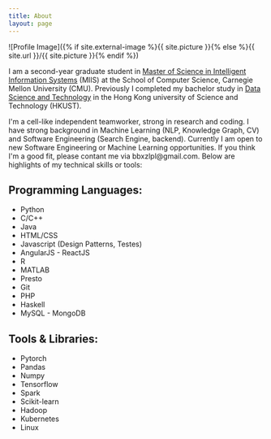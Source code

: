 ```yaml
---
title: About
layout: page
---
```

![Profile Image]({% if site.external-image %}{{ site.picture }}{% else %}{{ site.url }}/{{ site.picture }}{% endif %})

<p>I am a second-year graduate student in <a href="https://miis.cs.cmu.edu/">Master of Science in Intelligent Information Systems</a> (MIIS) at the School of Computer Science, Carnegie Mellon University (CMU). Previously I completed my bachelor study in <a href="https://dsct.ust.hk/">Data Science and Technology</a> in the Hong Kong university of Science and Technology (HKUST).</p>

<p>I'm a cell-like independent teamworker, strong in research and coding. I have strong background in Machine Learning (NLP, Knowledge Graph, CV) and Software Engineering (Search Engine, backend). Currently I am open to new Software Engineering or Machine Learning opportunities. If you think I'm a good fit, please contant me via bbxzlpl@gmail.com. Below are highlights of my technical skills or tools:</p>

<h2>Programming Languages: </h2>

<ul class="programming-list">
	<li>Python</li>
	<li>C/C++</li>
	<li>Java</li>
	<li>HTML/CSS</li>
	<li>Javascript (Design Patterns, Testes)</li>
	<li>AngularJS - ReactJS</li>
	<li>R</li>
	<li>MATLAB</li>
	<li>Presto</li>
	<li>Git</li>
	<li>PHP</li>
	<li>Haskell</li>
	<li>MySQL - MongoDB</li>
</ul>

<h2>Tools & Libraries: </h2>

<ul class="tool-list">
	<li>Pytorch</li>
	<li>Pandas</li>
	<li>Numpy</li>
	<li>Tensorflow</li>
	<li>Spark</li>
	<li>Scikit-learn</li>
	<li>Hadoop</li>
	<li>Kubernetes</li>
	<li>Linux</li>
</ul>
